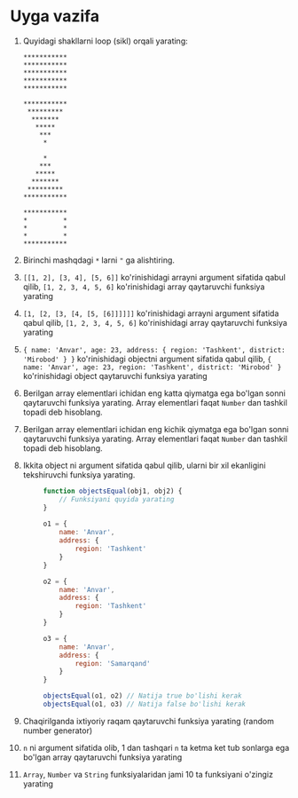 # Uyga vazifa

1. Quyidagi shakllarni loop (sikl) orqali yarating:

    ```
    ***********
    ***********
    ***********
    ***********
    ***********
    ```

    ```
    ***********
     *********
      *******
       *****
        ***
         *
    ```

    ```
         *
        ***
       *****
      *******
     *********
    ***********
    ```

    ```
    ***********
    *         *
    *         *
    *         *
    ***********
    ```

2. Birinchi mashqdagi `*` larni `"` ga alishtiring.

3. `[[1, 2], [3, 4], [5, 6]]` ko'rinishidagi arrayni argument sifatida qabul qilib, `[1, 2, 3, 4, 5, 6]` ko'rinishidagi array qaytaruvchi funksiya yarating

4. `[1, [2, [3, [4, [5, [6]]]]]]` ko'rinishidagi arrayni argument sifatida qabul qilib, `[1, 2, 3, 4, 5, 6]` ko'rinishidagi array qaytaruvchi funksiya yarating

5. `{ name: 'Anvar', age: 23, address: { region: 'Tashkent', district: 'Mirobod' } }` ko'rinishidagi objectni argument sifatida qabul qilib, 
`{ name: 'Anvar', age: 23, region: 'Tashkent', district: 'Mirobod' }` ko'rinishidagi object qaytaruvchi funksiya yarating

6. Berilgan array elementlari ichidan eng katta qiymatga ega bo'lgan sonni qaytaruvchi funksiya yarating. Array elementlari faqat `Number` dan tashkil topadi deb hisoblang.

7. Berilgan array elementlari ichidan eng kichik qiymatga ega bo'lgan sonni qaytaruvchi funksiya yarating. Array elementlari faqat `Number` dan tashkil topadi deb hisoblang.

8. Ikkita object ni argument sifatida qabul qilib, ularni bir xil ekanligini tekshiruvchi funksiya yarating.
   ```javascript
        function objectsEqual(obj1, obj2) {
            // Funksiyani quyida yarating
        }
        
        o1 = {
            name: 'Anvar',
            address: {
                region: 'Tashkent'
            }
        }

        o2 = {
            name: 'Anvar',
            address: {
                region: 'Tashkent'
            }
        }

        o3 = {
            name: 'Anvar',
            address: {
                region: 'Samarqand'
            }
        }

        objectsEqual(o1, o2) // Natija true bo'lishi kerak
        objectsEqual(o1, o3) // Natija false bo'lishi kerak
   ```

9. Chaqirilganda ixtiyoriy raqam qaytaruvchi funksiya yarating (random number generator)

10. `n` ni argument sifatida olib, 1 dan tashqari `n` ta ketma ket tub sonlarga ega bo'lgan array qaytaruvchi funksiya yarating

11. `Array`, `Number` va `String` funksiyalaridan jami 10 ta funksiyani o'zingiz yarating